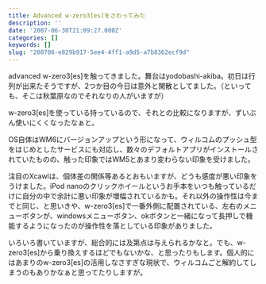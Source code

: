 ```yaml
---
title: Advanced w-zero3[es]をさわってみた
description: ''
date: '2007-06-30T21:09:27.000Z'
categories: []
keywords: []
slug: "200706-e829b917-5ee4-4ff1-a9d5-a7b8362ecf9d"
---
```

advanced w-zero3\[es\]を触ってきました。舞台はyodobashi-akiba。初日は行列が出来たそうですが、2つか目の今日は意外と閑散としてました。（といっても、そこは秋葉原なのでそれなりの人がいますが）

w-zero3\[es\]を使っている持っているので、それとの比較になりますが、ずいぶん使いにくくなったなぁと。

OS自体はWM6にバージョンアップという形になって、ウィルコムのプッシュ型をはじめとしたサービスにも対応し、数々のデフォルトアプリがインストールされていたものの、触った印象ではWM5とあまり変わらない印象を受けました。

注目のXcawlは、個体差の関係等あるとおもいますが、どうも感度が悪い印象をうけました。iPod nanoのクリックホイールというお手本をいつも触っているだけに自分の中で余計に悪い印象が増幅されているかも。それ以外の操作性は今までと同じ、と思いきや、w-zero3\[es\]で一番外側に配置されている、左右のメニューボタンが、windowsメニューボタン、okボタンと一緒になって長押しで機能するようになったのが操作性を落としている印象がありました。

いろいろ書いていますが、総合的には及第点は与えられるかなと。でも、w-zero3\[es\]から乗り換えするほどでもないかな、と思ったりもします。個人的にはあまりのw-zero3\[es\]の活用しなさすぎな現状で、ウィルコムごと解約してしまうのもありかなぁと思ってたりしますが。